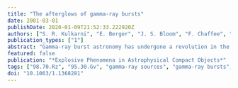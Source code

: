 ```yaml
---
title: "The afterglows of gamma-ray bursts"
date: 2001-03-01
publishDate: 2020-01-09T21:52:33.222920Z
authors: ["S. R. Kulkarni", "E. Berger", "J. S. Bloom", "F. Chaffee", "A. Diercks", "S. G. Djorgovski", "D. A. Frail", "T. J. Galama", "R. W. Goodrich", "F. A. Harrison", "R. Sari", "S. A. Yost"]
publication_types: ["1"]
abstract: "Gamma-ray burst astronomy has undergone a revolution in the last three years, spurred by the discovery of fading long-wavelength counterparts. We now know that at least the long duration GRBs lie at cosmological distances with estimated electromagnetic energy release of 10$^51$-10$^53$ erg, making these the brightest explosions in the Universe. In this article we review the current observational state, beginning with the statistics of X-ray, optical, and radio afterglow detections. We then discuss the insights these observations have given to the progenitor population, the energetics of the GRB events, and the physics of the afterglow emission. We focus particular attention on the evidence linking GRBs to the explosion of massive stars. Throughout, we identify remaining puzzles and uncertainties, and emphasize promising observational tools for addressing them. The imminent launch of HETE-2 and the increasingly sophisticated and coordinated ground-based and space-based observations have primed this field for fantastic growth. This overview is a combined write-up of talks given at this conference and in NASA's Goddard Space Flight Center. . <P />"
featured: false
publication: "*Explosive Phenomena in Astrophysical Compact Objects*"
tags: ["98.70.Rz", "95.30.Gv", "gamma-ray sources", "gamma-ray bursts", "Radiation mechanisms", "polarization"]
doi: "10.1063/1.1368281"
---
```


